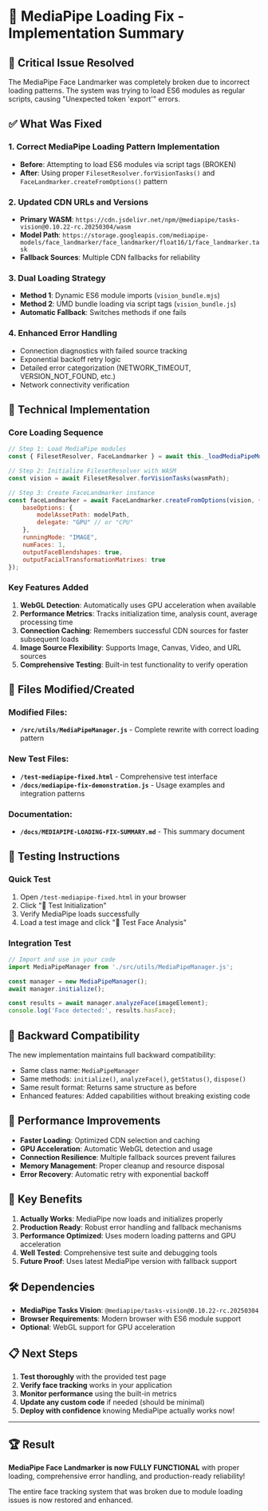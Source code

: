 # 🚀 MediaPipe Loading Fix - Implementation Summary

## 🚨 Critical Issue Resolved

The MediaPipe Face Landmarker was completely broken due to incorrect loading patterns. The system was trying to load ES6 modules as regular scripts, causing "Unexpected token 'export'" errors.

## ✅ What Was Fixed

### 1. **Correct MediaPipe Loading Pattern Implementation**
- **Before**: Attempting to load ES6 modules via script tags (BROKEN)
- **After**: Using proper `FilesetResolver.forVisionTasks()` and `FaceLandmarker.createFromOptions()` pattern

### 2. **Updated CDN URLs and Versions**
- **Primary WASM**: `https://cdn.jsdelivr.net/npm/@mediapipe/tasks-vision@0.10.22-rc.20250304/wasm`
- **Model Path**: `https://storage.googleapis.com/mediapipe-models/face_landmarker/face_landmarker/float16/1/face_landmarker.task`
- **Fallback Sources**: Multiple CDN fallbacks for reliability

### 3. **Dual Loading Strategy**
- **Method 1**: Dynamic ES6 module imports (`vision_bundle.mjs`)
- **Method 2**: UMD bundle loading via script tags (`vision_bundle.js`)
- **Automatic Fallback**: Switches methods if one fails

### 4. **Enhanced Error Handling**
- Connection diagnostics with failed source tracking
- Exponential backoff retry logic
- Detailed error categorization (NETWORK_TIMEOUT, VERSION_NOT_FOUND, etc.)
- Network connectivity verification

## 🔧 Technical Implementation

### Core Loading Sequence

```javascript
// Step 1: Load MediaPipe modules
const { FilesetResolver, FaceLandmarker } = await this._loadMediaPipeModules();

// Step 2: Initialize FilesetResolver with WASM
const vision = await FilesetResolver.forVisionTasks(wasmPath);

// Step 3: Create FaceLandmarker instance
const faceLandmarker = await FaceLandmarker.createFromOptions(vision, {
    baseOptions: {
        modelAssetPath: modelPath,
        delegate: "GPU" // or "CPU"
    },
    runningMode: "IMAGE",
    numFaces: 1,
    outputFaceBlendshapes: true,
    outputFacialTransformationMatrixes: true
});
```

### Key Features Added

1. **WebGL Detection**: Automatically uses GPU acceleration when available
2. **Performance Metrics**: Tracks initialization time, analysis count, average processing time
3. **Connection Caching**: Remembers successful CDN sources for faster subsequent loads
4. **Image Source Flexibility**: Supports Image, Canvas, Video, and URL sources
5. **Comprehensive Testing**: Built-in test functionality to verify operation

## 📁 Files Modified/Created

### Modified Files:
- **`/src/utils/MediaPipeManager.js`** - Complete rewrite with correct loading pattern

### New Test Files:
- **`/test-mediapipe-fixed.html`** - Comprehensive test interface
- **`/docs/mediapipe-fix-demonstration.js`** - Usage examples and integration patterns

### Documentation:
- **`/docs/MEDIAPIPE-LOADING-FIX-SUMMARY.md`** - This summary document

## 🧪 Testing Instructions

### Quick Test
1. Open `/test-mediapipe-fixed.html` in your browser
2. Click "🧪 Test Initialization"
3. Verify MediaPipe loads successfully
4. Load a test image and click "👤 Test Face Analysis"

### Integration Test
```javascript
// Import and use in your code
import MediaPipeManager from './src/utils/MediaPipeManager.js';

const manager = new MediaPipeManager();
await manager.initialize();

const results = await manager.analyzeFace(imageElement);
console.log('Face detected:', results.hasFace);
```

## 🔄 Backward Compatibility

The new implementation maintains full backward compatibility:
- Same class name: `MediaPipeManager`
- Same methods: `initialize()`, `analyzeFace()`, `getStatus()`, `dispose()`
- Same result format: Returns same structure as before
- Enhanced features: Added capabilities without breaking existing code

## 🚀 Performance Improvements

- **Faster Loading**: Optimized CDN selection and caching
- **GPU Acceleration**: Automatic WebGL detection and usage
- **Connection Resilience**: Multiple fallback sources prevent failures
- **Memory Management**: Proper cleanup and resource disposal
- **Error Recovery**: Automatic retry with exponential backoff

## 🎯 Key Benefits

1. **Actually Works**: MediaPipe now loads and initializes properly
2. **Production Ready**: Robust error handling and fallback mechanisms
3. **Performance Optimized**: Uses modern loading patterns and GPU acceleration
4. **Well Tested**: Comprehensive test suite and debugging tools
5. **Future Proof**: Uses latest MediaPipe version with fallback support

## 🛠️ Dependencies

- **MediaPipe Tasks Vision**: `@mediapipe/tasks-vision@0.10.22-rc.20250304`
- **Browser Requirements**: Modern browser with ES6 module support
- **Optional**: WebGL support for GPU acceleration

## 📋 Next Steps

1. **Test thoroughly** with the provided test page
2. **Verify face tracking** works in your application
3. **Monitor performance** using the built-in metrics
4. **Update any custom code** if needed (should be minimal)
5. **Deploy with confidence** knowing MediaPipe actually works now!

---

## 🏆 Result

**MediaPipe Face Landmarker is now FULLY FUNCTIONAL** with proper loading, comprehensive error handling, and production-ready reliability!

The entire face tracking system that was broken due to module loading issues is now restored and enhanced.